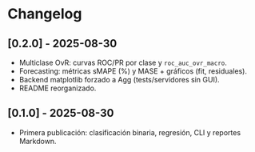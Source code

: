 # Changelog

## [0.2.0] - 2025-08-30
- Multiclase OvR: curvas ROC/PR por clase y `roc_auc_ovr_macro`.
- Forecasting: métricas sMAPE (%) y MASE + gráficos (fit, residuales).
- Backend matplotlib forzado a Agg (tests/servidores sin GUI).
- README reorganizado.

## [0.1.0] - 2025-08-30
- Primera publicación: clasificación binaria, regresión, CLI y reportes Markdown.